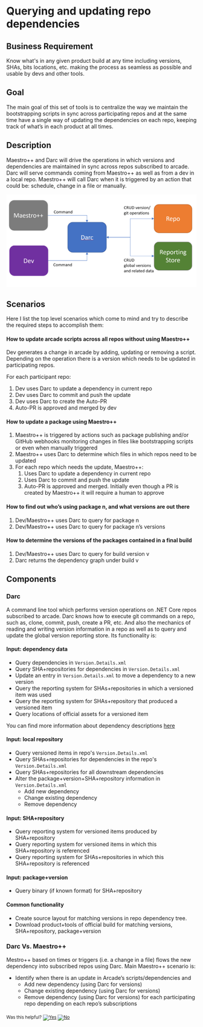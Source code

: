 # Querying and updating repo dependencies

## Business Requirement

Know what's in any given product build at any time including versions, SHAs, bits locations, etc.
making the process as seamless as possible and usable by devs and other tools.

## Goal

The main goal of this set of tools is to centralize the way we maintain
the bootstrapping scripts in sync across participating repos and at the
same time have a single way of updating the dependencies on each repo,
keeping track of what’s in each product at all times.

## Description

Maestro++ and Darc will drive the operations in which versions and dependencies
are maintained in sync across repos subscribed to arcade. Darc will serve commands
coming from Maestro++ as well as from a dev in a local repo. Maestro++ will call
Darc when it is triggered by an action that could be: schedule, change in a file or
manually.

![Diagram](VersionQueryingAndUpdating.png)

## Scenarios

Here I list the top level scenarios which come to mind and try to
describe the required steps to accomplish them:

#### How to update arcade scripts across all repos without using Maestro++

Dev generates a change in arcade by adding, updating or removing a
script. Depending on the operation there is a version which needs to be
updated in participating repos.

For each participant repo:

1. Dev uses Darc to update a dependency in current repo
2. Dev uses Darc to commit and push the update
3. Dev uses Darc to create the Auto-PR
4. Auto-PR is approved and merged by dev

#### How to update a package using Maestro++

1. Maestro++ is triggered by actions such as package publishing and/or
GitHub webhooks monitoring changes in files like bootstrapping scripts
or even when manually triggered
2. Maestro++ uses Darc to determine which files in which repos need to be updated
3. For each repo which needs the update, Maestro++:
    1. Uses Darc to update a dependency in current repo
    2. Uses Darc to commit and push the update
    3. Auto-PR is approved and merged. Initially even though a PR is
    created by Maestro++ it will require a human to approve

#### How to find out who’s using package n, and what versions are out there

1. Dev/Maestro++ uses Darc to query for package n
2. Dev/Maestro++ uses Darc to query for package n’s versions

#### How to determine the versions of the packages contained in a final build

1. Dev/Maestro++ uses Darc to query for build version v
2. Darc returns the dependency graph under build v

## Components

### Darc

A command line tool which performs version operations on .NET Core repos subscribed to arcade. 
Darc knows how to execute git commands on a repo, such as, clone, commit, push, create a PR, etc. And
also the mechanics of reading and writing version information in a repo as well as to query
and update the global version reporting store.  Its functionality is:

#### Input: dependency data

* Query dependencies in `Version.Details.xml`
* Query SHA+repositories for dependencies in `Version.Details.xml`
* Update an entry in `Version.Details.xml` to move a dependency to a new version
* Query the reporting system for SHAs+repositories in which a versioned item was
used
* Query the reporting system for SHAs+repository that produced a versioned item
* Query locations of official assets for a versioned item

You can find more information about dependency descriptions [here](DependencyDescriptionFormat.md)

#### Input: local repository
* Query versioned items in repo's `Version.Details.xml`
* Query SHAs+repositories for dependencies in the repo's `Version.Details.xml`
* Query SHAs+repositories for all downstream dependencies
* Alter the package+version+SHA+repository information in `Version.Details.xml`
    * Add new dependency
    * Change existing dependency
    * Remove dependency

#### Input: SHA+repository
* Query reporting system for versioned items produced by SHA+repository
* Query reporting system for versioned items in which this SHA+repository is referenced
* Query reporting system for SHAs+repositories in which this SHA+repository is referenced

#### Input: package+version
* Query binary (if known format) for SHA+repository

#### Common functionality
* Create source layout for matching versions in repo dependency tree.
* Download product+tools of official build for matching versions, SHA+repository,
package+version

### Darc Vs. Maestro++

Mestro++ based on times or triggers (i.e. a change in a file) flows the new dependency
into subscribed repos using Darc. Main Maestro++ scenario is:

* Identify when there is an update in Arcade’s scripts/dependencies and
    * Add new dependency (using Darc for versions)
    * Change existing dependency (using Darc for versions)
    * Remove dependency (using Darc for versions)
for each participating repo depending on each repo’s subscriptions

<!-- Begin Generated Content: Doc Feedback -->
<sub>Was this helpful? [![Yes](https://helix.dot.net/f/ip/5?p=Documentation%5CVersionQueryingAndUpdating.md)](https://helix.dot.net/f/p/5?p=Documentation%5CVersionQueryingAndUpdating.md) [![No](https://helix.dot.net/f/in)](https://helix.dot.net/f/n/5?p=Documentation%5CVersionQueryingAndUpdating.md)</sub>
<!-- End Generated Content-->
